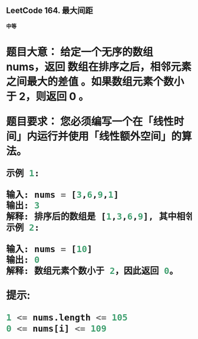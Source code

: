 

## LeetCode 164. 最大间距
**中等**

<h1>
 
 题目大意： 给定一个无序的数组 nums，返回 数组在排序之后，相邻元素之间最大的差值 。如果数组元素个数小于 2，则返回 0 。

  题目要求： 您必须编写一个在「线性时间」内运行并使用「线性额外空间」的算法。

 
```python
示例 1:

输入: nums = [3,6,9,1]
输出: 3
解释: 排序后的数组是 [1,3,6,9], 其中相邻元素 (3,6) 和 (6,9) 之间都存在最大差值 3。
示例 2:

输入: nums = [10]
输出: 0
解释: 数组元素个数小于 2，因此返回 0。
```

**提示**:
```python
1 <= nums.length <= 105
0 <= nums[i] <= 109
```
</h1>

